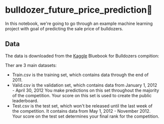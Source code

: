 # bulldozer_future_price_prediction🚜
In this notebook, we're going to go through an example machine learning project with goal of predicting the sale price of bulldozers.

## Data
The data is downloaded from the [Kaggle](https://www.kaggle.com/c/bluebook-for-bulldozers/data) Bluebook for Bulldozers compition:

Ther are 3 main datasets:
* Train.csv is the training set, which contains data through the end of 2011.
* Valid.csv is the validation set, which contains data from January 1, 2012 - April 30, 2012 You make predictions on this set throughout the majority of the competition. Your score on this set is used to create the public leaderboard.
* Test.csv is the test set, which won't be released until the last week of the competition. It contains data from May 1, 2012 - November 2012. Your score on the test set determines your final rank for the competition.
